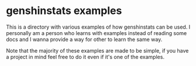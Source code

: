 # genshinstats examples

This is a directory with various examples of how genshinstats can be used.
I personally am a person who learns with examples instead of reading some docs and I wanna provide a way for other to learn the same way.

Note that the majority of these examples are made to be simple, if you have a project in mind feel free to do it even if it's one of the examples.